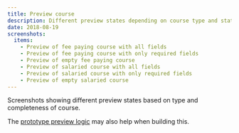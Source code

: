 ```yaml
---
title: Preview course
description: Different preview states depending on course type and state.
date: 2018-08-19
screenshots:
  items:
    - Preview of fee paying course with all fields
    - Preview of fee paying course with only required fields
    - Preview of empty fee paying course
    - Preview of salaried course with all fields
    - Preview of salaried course with only required fields
    - Preview of empty salaried course
---
```


Screenshots showing different preview states based on type and completeness of course.

The [prototype preview logic](https://github.com/DFE-Digital/publish-teacher-training-prototype/blob/main/app/views/preview.html) may also help when building this.
